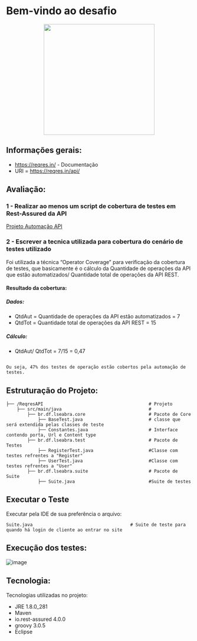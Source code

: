 # Bem-vindo ao desafio

<div align="center">
  <img src="https://credenciamentodigital.getnet.com.br/assets/img/269c8ccd8dca4060be3846282431968f.png" width="300px"/>
</div>

## Informações gerais:

* https://reqres.in/ - Documentação
* URI = https://reqres.in/api/

## Avaliação:
### 1 - Realizar ao menos um script de cobertura de testes em Rest-Assured da API 
[Projeto Automação API](https://github.com/LuisFelipeSeabra/ReqresAPI/tree/master/ReqresAPI)


### 2 - Escrever a tecnica utilizada para cobertura do cenário de testes utilizado
Foi utilizada a técnica “Operator Coverage” para verificação da cobertura de testes, que basicamente é o cálculo da Quantidade de operações da API que estão automatizados/ Quantidade total de operações da API REST.

#### Resultado da cobertura:
##### Dados:
* QtdAut = Quantidade de operações da API estão automatizados = 7
* QtdTot = Quantidade total de operações da API REST = 15
##### Cálculo:
* QtdAut/ QtdTot = 7/15 = 0,47
```

Ou seja, 47% dos testes de operação estão cobertos pela automação de testes.

```

## Estruturação do Projeto:
```
├── /ReqresAPI                                        # Projeto                                                                                          
    ├── src/main/java                                 #                                                                                                         
        ├── br.df.lseabra.core                        # Pacote de Core                                                                                        
            ├── BaseTest.java                         # classe que será extendida pelas classes de teste
            ├── Constantes.java                       # Interface contendo porta, Url e Content type
        ├── br.df.lseabra.test                        # Pacote de Testes
            ├── RegisterTest.java                     #Classe com testes refrentes a "Register"
            ├── UserTest.java                         #Classe com testes refrentes a "User"
        ├── br.df.lseabra.suite                       # Pacote de Suite
            ├── Suite.java                            #Suite de testes
```
## Executar o Teste
Executar pela IDE de sua preferência o arquivo: 
```
Suite.java                                     # Suite de teste para quando há login de cliente ao entrar no site
```
## Execução dos testes:

![image](https://user-images.githubusercontent.com/49051123/116794905-26ac0480-aaa7-11eb-9c21-bf64ae2837b7.png)

## Tecnologia:

Tecnologias utilizadas no projeto:
  * JRE 1.8.0_281
  * Maven
  * io.rest-assured 4.0.0 
  * groovy 3.0.5
  * Eclipse
